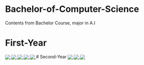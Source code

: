 # Bachelor-of-Computer-Science
Contents from Bachelor Course, major in A.I
# First-Year
<!-- Upload box for bachelor units-->
<a href="https://github.com/ngohainnam/COS10004-Computer-Systems">
  <img align="center" src="https://github-readme-stats.vercel.app/api/pin/?username=ngohainnam&repo=COS10004-Computer-Systems&theme=cobalt" />
</a>

<a href="https://github.com/ngohainnam/COS20007-Object-Oriented-Programming">
  <img align="center" src="https://github-readme-stats.vercel.app/api/pin/?username=ngohainnam&repo=COS20007-Object-Oriented-Programming&theme=dracula" />
</a>  

<a href="https://github.com/ngohainnam/TNE60006-Networks-and-Switching">
  <img align="center" src="https://github-readme-stats.vercel.app/api/pin/?username=ngohainnam&repo=TNE60006-Networks-and-Switching&theme=radical" />
</a>  

<a href="https://github.com/ngohainnam/COS20019-Cloud-Computing-Architecture">
  <img align="center" src="https://github-readme-stats.vercel.app/api/pin/?username=ngohainnam&repo=COS20019-Cloud-Computing-Architecture&theme=merko" />
</a>

<a href="https://github.com/ngohainnam/OOP-Program-Game-Alien-Blaster">
  <img align="center" src="https://github-readme-stats.vercel.app/api/pin/?username=ngohainnam&repo=OOP-Program-Game-Alien-Blaster&theme=gruvbox" />
</a>
# Second-Year
<a href="https://github.com/ngohainnam/COS30019-Introduction-to-Artificial-Intelligence">
  <img align="center" src="https://github-readme-stats.vercel.app/api/pin/?username=ngohainnam&repo=COS30019-Introduction-to-Artificial-Intelligence&theme=onedark" />
</a>

<a href="https://github.com/ngohainnam/COS20031-Computing-Technology-Design-Project">
  <img align="center" src="https://github-readme-stats.vercel.app/api/pin/?username=ngohainnam&repo=COS20031-Computing-Technology-Design-Project&theme=cobalt" />
</a>

<a href="https://github.com/ngohainnam/SWE30003-Software-Architectures-and-Design">
  <img align="center" src="https://github-readme-stats.vercel.app/api/pin/?username=ngohainnam&repo=SWE30003-Software-Architectures-and-Design&theme=synthwave" />
</a>



